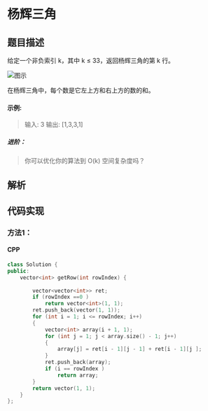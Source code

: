 # 杨辉三角

## 题目描述
给定一个非负索引 k，其中 k ≤ 33，返回杨辉三角的第 k 行。

![图示](https://upload.wikimedia.org/wikipedia/commons/0/0d/PascalTriangleAnimated2.gif)

在杨辉三角中，每个数是它左上方和右上方的数的和。

#### 示例:
> 输入: 3
> 输出: [1,3,3,1]

##### 进阶：
> 你可以优化你的算法到 O(k) 空间复杂度吗？

## 解析


## 代码实现
### 方法1：
#### CPP
```C++
class Solution {
public:
    vector<int> getRow(int rowIndex) {
        
        vector<vector<int>> ret;
        if (rowIndex ==0 )
            return vector<int>(1, 1);
        ret.push_back(vector(1, 1));
        for (int i = 1; i <= rowIndex; i++)
        {
            vector<int> array(i + 1, 1);
            for (int j = 1; j < array.size() - 1; j++)
            {
                array[j] = ret[i - 1][j - 1] + ret[i - 1][j ];
            }
            ret.push_back(array);
            if (i == rowIndex )
                return array;
        }
        return vector(1, 1);
    }
};
```
